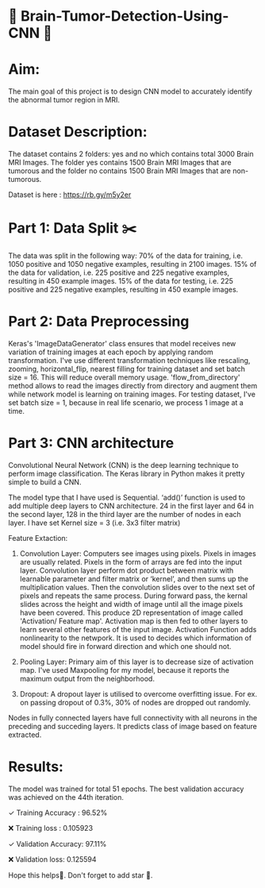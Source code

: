 # 🧠 Brain-Tumor-Detection-Using-CNN 🧠

# Aim:
The main goal of this project is to design CNN model to accurately identify the abnormal tumor region in MRI.

# Dataset Description:
The dataset contains 2 folders: yes and no which contains total 3000 Brain MRI Images. The folder yes contains 1500 Brain MRI Images that are tumorous and the folder no contains 1500 Brain MRI Images that are non-tumorous.

Dataset is here : https://rb.gy/m5y2er

# Part 1: Data Split ✂️
The data was split in the following way:
70% of the data for training, i.e. 1050 positive and 1050 negative examples, resulting in 2100 images.
15% of the data for validation, i.e. 225 positive and 225 negative examples, resulting in 450 example images.
15% of the data for testing, i.e. 225 positive and 225 negative examples, resulting in 450 example images.

# Part 2: Data Preprocessing
Keras's  'ImageDataGenerator' class ensures that model receives new variation of training images at each epoch by applying random transformation.
I've use different transformation techniques like rescaling, zooming, horizontal_flip, nearest filling for training dataset and set batch size = 16. This will reduce overall memory usage.
'flow_from_directory' method allows to read the images directly from directory and augment them while network model is learning on training images.
For testing dataset, I've set batch size = 1, because in real life scenario, we process 1 image at a time.

# Part 3: CNN architecture
Convolutional Neural Network (CNN) is the deep learning technique to perform image classification. The Keras library in Python makes it pretty simple to build a CNN. 

The model type that I have used is Sequential. ‘add()’ function is used to add multiple deep layers to CNN architecture. 24 in the first layer and 64 in the second layer, 128 in the third layer are the number of nodes in each layer. I have set Kernel size = 3 (i.e. 3x3 filter matrix) 

Feature Extaction:
1) Convolution Layer:
Computers see images using pixels. Pixels in images are usually related. Pixels in the form of arrays are fed into the input layer. Convolution layer perform dot product between matrix with learnable parameter and filter matrix or ‘kernel’, and then sums up the multiplication values. Then the convolution slides over to the next set of pixels and repeats the same process. During forward pass, the kernal slides across the height and width of image until all the image pixels have been covered. This produce 2D representation of image called 'Activation/ Feature map'. Activation map is then fed to other layers to learn several other features of the input image. 
Activation Function adds nonlinearity to the netwpork. It is used to decides which information of model should fire in forward direction and which one should not.

2) Pooling Layer:
Primary aim of this layer is to decrease size of activation map. I've used Maxpooling for my model, because it reports the maximum output from the neighborhood.

3) Dropout:
A dropout layer is utilised to overcome overfitting issue. For ex. on passing dropout of 0.3%, 30% of nodes are dropped out randomly.

Nodes in fully connected layers have full connectivity with all neurons in the preceding and succeding layers. It predicts class of image based on feature extracted.

# Results:
The model was trained for total 51 epochs. The best validation accuracy was achieved on the 44th iteration.

✓ Training Accuracy  : 96.52%   

❌ Training loss  : 0.105923

✓ Validation Accuracy: 97.11% 

❌ Validation loss: 0.125594

Hope this helps🙂. Don't forget to add star 🌟.

